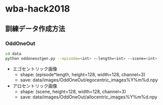 # wba-hack2018
## 訓練データ作成方法
### OddOneOut
```bash
cd data
python oddoneoutgen.py --episode=<int> --length=<int> --scene=<int>
```
- エゴセントリック画像
    - shape: (episode*length, height=128, width=128, channel=3)
    - save: data/images/OddOneOut/egocentric_images%Y%m%d.npy
- アロセントリック画像
    - shape: (scene, height=128, width=128, channel=3) 
    - save: data/images/OddOneOut/allocentric_images%Y%m%d.npy
